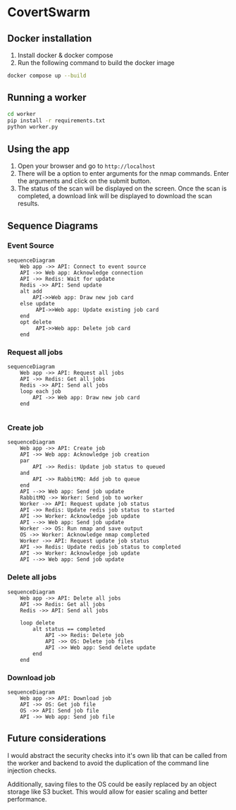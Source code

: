 # CovertSwarm

## Docker installation
1. Install docker & docker compose
2. Run the following command to build the docker image
```bash
docker compose up --build
```

## Running a worker
```bash
cd worker
pip install -r requirements.txt
python worker.py
```

## Using the app
1. Open your browser and go to `http://localhost`
2. There will be a option to enter arguments for the nmap commands. Enter the 
arguments and click on the submit button.
3. The status of the scan will be displayed on the screen. Once the scan is
completed, a download link will be displayed to download the scan results.

## Sequence Diagrams

### Event Source
```mermaid
sequenceDiagram
    Web app ->> API: Connect to event source
    API ->> Web app: Acknowledge connection
    API ->> Redis: Wait for update
    Redis ->> API: Send update
    alt add
        API->>Web app: Draw new job card
    else update
         API->>Web app: Update existing job card
    end
    opt delete
         API->>Web app: Delete job card
    end
```

### Request all jobs
```mermaid
sequenceDiagram
    Web app ->> API: Request all jobs
    API ->> Redis: Get all jobs
    Redis ->> API: Send all jobs
    loop each job
        API ->> Web app: Draw new job card
    end
    
```

### Create job
```mermaid
sequenceDiagram
    Web app ->> API: Create job
    API ->> Web app: Acknowledge job creation
    par
        API ->> Redis: Update job status to queued
    and 
        API ->> RabbitMQ: Add job to queue
    end
    API -->> Web app: Send job update
    RabbitMQ ->> Worker: Send job to worker
    Worker ->> API: Request update job status
    API ->> Redis: Update redis job status to started
    API ->> Worker: Acknowledge job update
    API -->> Web app: Send job update
    Worker ->> OS: Run nmap and save output
    OS ->> Worker: Acknowledge nmap completed
    Worker ->> API: Request update job status
    API ->> Redis: Update redis job status to completed
    API ->> Worker: Acknowledge job update
    API -->> Web app: Send job update
```

### Delete all jobs
```mermaid
sequenceDiagram
    Web app ->> API: Delete all jobs
    API ->> Redis: Get all jobs
    Redis ->> API: Send all jobs
    
    loop delete
        alt status == completed
            API ->> Redis: Delete job
            API ->> OS: Delete job files
            API ->> Web app: Send delete update
        end
    end
```

### Download job
```mermaid
sequenceDiagram
    Web app ->> API: Download job
    API ->> OS: Get job file
    OS ->> API: Send job file
    API ->> Web app: Send job file
```

## Future considerations
I would abstract the security checks into it's own lib that can be called from the worker and backend to avoid the duplication of the command line injection checks.

Additionally, saving files to the OS could be easily replaced by an object storage like S3 bucket. This would allow for easier scaling and better performance.